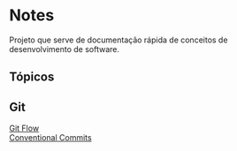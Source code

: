 # Notes
Projeto que serve de documentação rápida de conceitos de desenvolvimento de software.
## Tópicos
## Git
[Git Flow](Git/Principais%20Comandos%20para%20Git%20Flow.md)  
[Conventional Commits](Git/Conventional%20Commits.md)